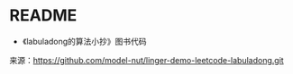 # README

- 《labuladong的算法小抄》图书代码

来源：https://github.com/model-nut/linger-demo-leetcode-labuladong.git